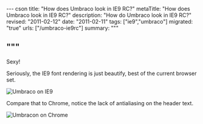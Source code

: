 --- cson
title: "How does Umbraco look in IE9 RC?"
metaTitle: "How does Umbraco look in IE9 RC?"
description: "How do Umbraco look in IE9 RC?"
revised: "2011-02-12"
date: "2011-02-11"
tags: ["ie9","umbraco"]
migrated: "true"
urls: ["/umbraco-ie9rc"]
summary: """

"""
---
Sexy!

Seriously, the IE9 font rendering is just beautify, best of the current browser set.

![Umbraco on IE9][1]

Compare that to Chrome, notice the lack of antialiasing on the header text.

![Umbracon on Chrome][2]


  [1]: http://www.aaron-powell.com/upload/Render/umbraco/umbraco-ie9rc.PNG
  [2]: http://www.aaron-powell.com/upload/Render/umbraco/umbraco-chrome.PNG